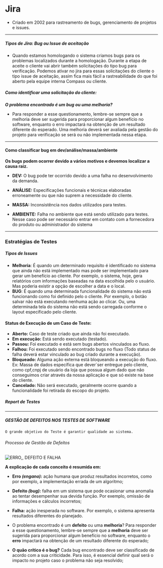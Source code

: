 # Jira
* Criado em 2002 para rastreamento de bugs, gerenciamento de projetos e issues.
***
##### Tipos de Jira: Bug ou Issue de aceitação
* Quando estamos homologando o sistema criamos bugs para os problemas localizados durante a homologação. Durante a etapa de aceite o cliente vai abrir também solicitações do tipo bug para verificação. Podemos ativar no jira para essas solicitações do cliente o tipo issue de aceitação, assim fica mais fácil a rastreabilidade do que foi aberto pela equipe interna Compass ou cliente.
##### Como identificar uma solicitação do cliente:
***O problema encontrado é um bug ou uma melhoria?***

* Para responder a esse questionamento, lembre-se sempre que a melhoria deve ser sugerida para proporcionar algum benefício no software, enquanto o erro impactará na obtenção de um resultado diferente do esperado. Uma melhoria deverá ser avaliada pela gestão do projeto para verificação se será ou não implementada nessa etapa.

***
#### Como classificar bug em dev/análise/massa/ambiente


**Os bugs podem ocorrer devido a vários motivos e devemos localizar a causa raiz.**

* **DEV:** O bug pode ter ocorrido devido a uma falha no desenvolvimento da demanda.

* **ANÁLISE:** Especificações funcionais e técnicas elaboradas erroneamente ou que não suprem a necessidade do cliente.

* **MASSA:** Inconsistência nos dados utilizados para testes.

* **AMBIENTE:** Falha no ambiente que está sendo utilizado para testes. Nesse caso pode ser necessário entrar em contato com a fornecedora do produto ou administrador do sistema

***
### Estratégias de Testes

##### Tipos de Issues
* **Melhoria**: É quando um determinado requisito é identificado no sistema que ainda não está implementado mas pode ser implementado para gerar um benefício ao cliente. Por exemplo, o sistema, hoje, gera relatórios com informações baseadas na data escolhida pelo o usuário. Mas poderia existir a opção de escolher a data e o local.
* **BUG**: É quando uma determinada funcionalidade do sistema não está funcionando como foi definido pelo o cliente. Por exemplo, o botão salvar não está executando nenhuma ação ao clicar. Ou, uma determinada tela do sistema não está sendo carregada conforme o layout especificado pelo cliente.

#### Status de Execução de um Caso de Teste:
* **Aberto:** Caso de teste criado que ainda não foi executado.
* **Em execução:** Está sendo executado (testado).
* **Passou:** Foi executado e está sem bugs abertos vinculados ao fluxo.
* **Falhou:** Foi executado sendo encontrado bugs no fluxo (Todo status de falha deverá estar vinculado ao bug criado durante a execução).
* **Bloqueado:** Alguma ação externa está bloqueando a execução do fluxo. Ex: Massa de dados específica que dever´ser entregue pelo cliente, como cpf,cnpj de usuário da loja que possua algum dado que não conseguimos criar através da nossa aplicação e que só existe na base do cliente.
* **Cancelado:** Não será executado, geralmente ocorre quando a funcionalidade foi retirada do escopo do projeto.

##### Report de Testes


***
##### GESTÃO DE DEFEITOS NOS TESTES DE SOFTWARE

```O grande objetivo do Teste é garantir qualidade ao sistema.```

###### Processo de Gestão de Defeitos
![ERRO,, DEFEITO E FALHA](https://arquivo.devmedia.com.br/REVISTAS/java/imagens/94/7/image001.jpg)

**A explicação de cada conceito é resumida em:**

* **Erro _(engano):_** ação humana que produz resultados incorretos, como por exemplo, a implementação errada de um algoritmo;
* **Defeito _(bug):_** falha em um sistema que pode ocasionar uma anomalia ao tentar desempenhar sua devida função. Por exemplo, omissão de informações e cálculos incorretos;
* **Falha:** ação inesperada no software. Por exemplo, o sistema apresenta resultados diferentes do planejado.

* O problema encontrado é um **defeito** ou uma **melhoria**? Para responder a esse questionamento, lembre-se sempre que a **melhoria** deve ser sugerida para proporcionar algum benefício no software, enquanto o **erro** impactará na obtenção de um resultado diferente do esperado;
* **O quão crítico é o bug?** Cada bug encontrado deve ser classificado de acordo com a sua criticidade. Para isso, é essencial definir qual será o impacto no projeto caso o problema não seja resolvido;